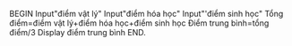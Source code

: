 BEGIN
    Input"điểm vật lý"
    Input"điểm hóa học"
    Input"'điểm sinh học"
    Tổng điểm=điểm vật lý+điểm hóa học+điểm sinh học
    Điểm trung bình=tổng điểm/3
    Display điểm trung bình
END.    